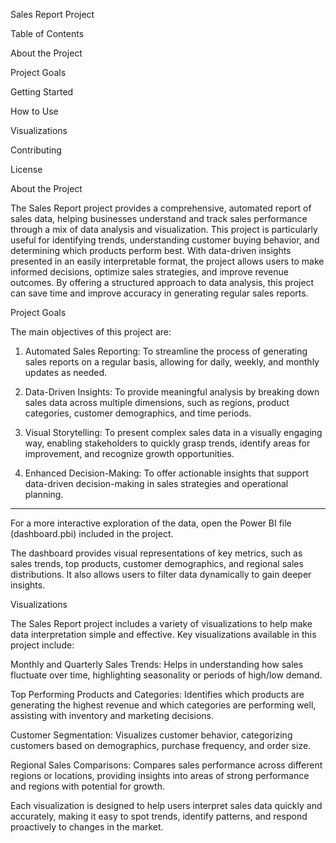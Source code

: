 
Sales Report Project

Table of Contents

About the Project

Project Goals

Getting Started

How to Use

Visualizations

Contributing

License


About the Project

The Sales Report project provides a comprehensive, automated report of sales data, helping businesses understand and track sales performance through a mix of data analysis and visualization. This project is particularly useful for identifying trends, understanding customer buying behavior, and determining which products perform best. With data-driven insights presented in an easily interpretable format, the project allows users to make informed decisions, optimize sales strategies, and improve revenue outcomes. By offering a structured approach to data analysis, this project can save time and improve accuracy in generating regular sales reports.

Project Goals

The main objectives of this project are:

1. Automated Sales Reporting: To streamline the process of generating sales reports on a regular basis, allowing for daily, weekly, and monthly updates as needed.


2. Data-Driven Insights: To provide meaningful analysis by breaking down sales data across multiple dimensions, such as regions, product categories, customer demographics, and time periods.


3. Visual Storytelling: To present complex sales data in a visually engaging way, enabling stakeholders to quickly grasp trends, identify areas for improvement, and recognize growth opportunities.


4. Enhanced Decision-Making: To offer actionable insights that support data-driven decision-making in sales strategies and operational planning.

---



For a more interactive exploration of the data, open the Power BI file (dashboard.pbi) included in the project.

The dashboard provides visual representations of key metrics, such as sales trends, top products, customer demographics, and regional sales distributions. It also allows users to filter data dynamically to gain deeper insights.




Visualizations

The Sales Report project includes a variety of visualizations to help make data interpretation simple and effective. Key visualizations available in this project include:

Monthly and Quarterly Sales Trends: Helps in understanding how sales fluctuate over time, highlighting seasonality or periods of high/low demand.

Top Performing Products and Categories: Identifies which products are generating the highest revenue and which categories are performing well, assisting with inventory and marketing decisions.

Customer Segmentation: Visualizes customer behavior, categorizing customers based on demographics, purchase frequency, and order size.

Regional Sales Comparisons: Compares sales performance across different regions or locations, providing insights into areas of strong performance and regions with potential for growth.


Each visualization is designed to help users interpret sales data quickly and accurately, making it easy to spot trends, identify patterns, and respond proactively to changes in the market.





